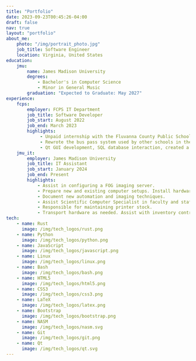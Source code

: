 ```yaml
---
title: "Portfolio"
date: 2023-09-23T00:45:26-04:00
draft: false
nav: true
layout: "portfolio"
about_me:
    photo: "/img/portrait_photo.jpg"
    job_title: Software Engineer
    location: Virginia, United States
education:
    jmu:
        name: James Madison University
        degrees:
            - Bachelor's in Computer Science
            - Minor in General Music
        graduation: "Expected to Graduate: May 2027"
experience:
    fcps:
        employer: FCPS IT Department
        job_title: Software Developer
        job_start: August 2022
        job_end: March 2023
        highlights:
             - Unpaid internship with the Fluvanna County Public Schools IT department.
             - Rewrote the bus pass system used by other schools in the school system.
             - Qt GUI development, SQL database interaction, created a maintainable and well-documented codebase.
    jmu_it:
        employer: James Madison University
        job_title: IT Assistant
        job_start: January 2024
        job_end: Present
        highlights:
            - Assist in configuring a FOG imaging server.
            - Prepare new and existing computer setups. Install hardware and software as needed.
            - Document new automation and imaging techniques.
            - Assist Scientific Computer Specialist in faculty and staff PC/software support.
            - Responsible for maintaining printer stock.
            - Transport hardware as needed. Assist with inventory control.
tech:
    - name: Rust
      image: /img/tech_logos/rust.png
    - name: Python
      image: /img/tech_logos/python.png
    - name: JavaScript
      image: /img/tech_logos/javascript.png
    - name: Linux
      image: /img/tech_logos/linux.png
    - name: Bash
      image: /img/tech_logos/bash.png
    - name: HTML5
      image: /img/tech_logos/html5.png
    - name: CSS3
      image: /img/tech_logos/css3.png
    - name: LaTeX
      image: /img/tech_logos/latex.png
    - name: Bootstrap
      image: /img/tech_logos/bootstrap.png
    - name: NASM
      image: /img/tech_logos/nasm.svg
    - name: Git
      image: /img/tech_logos/git.png
    - name: Qt
      image: /img/tech_logos/qt.svg
---
```


